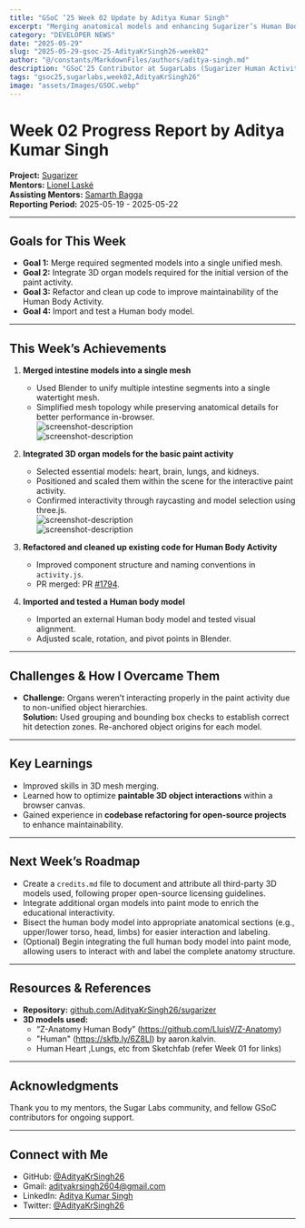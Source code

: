 ```yaml
---
title: "GSoC ’25 Week 02 Update by Aditya Kumar Singh"
excerpt: "Merging anatomical models and enhancing Sugarizer’s Human Body Activity"
category: "DEVELOPER NEWS"
date: "2025-05-29"
slug: "2025-05-29-gsoc-25-AdityaKrSingh26-week02"
author: "@/constants/MarkdownFiles/authors/aditya-singh.md"
description: "GSoC'25 Contributor at SugarLabs (Sugarizer Human Activity Pack)"
tags: "gsoc25,sugarlabs,week02,AdityaKrSingh26"
image: "assets/Images/GSOC.webp"
---
```


<!-- markdownlint-disable -->

# Week 02 Progress Report by Aditya Kumar Singh

**Project:** [Sugarizer](https://github.com/llaske/sugarizer)   
**Mentors:** [Lionel Laské](https://github.com/llaske)   
**Assisting Mentors:** [Samarth Bagga](https://github.com/SamarthBagga)   
**Reporting Period:** 2025-05-19 - 2025-05-22   

---

## Goals for This Week

- **Goal 1:** Merge required segmented models into a single unified mesh.  
- **Goal 2:** Integrate 3D organ models required for the initial version of the paint activity.  
- **Goal 3:** Refactor and clean up code to improve maintainability of the Human Body Activity.  
- **Goal 4:** Import and test a Human body model.

---

## This Week’s Achievements

1. **Merged intestine models into a single mesh**  
   - Used Blender to unify multiple intestine segments into a single watertight mesh.  
   - Simplified mesh topology while preserving anatomical details for better performance in-browser.  
      ![screenshot-description](https://i.ibb.co/TM5r90b8/Screenshot-2025-05-19-200136.webp)   
      ![screenshot-description](https://i.ibb.co/svsp626J/Screenshot-2025-05-20-234105.webp)   


2. **Integrated 3D organ models for the basic paint activity**  
   - Selected essential models: heart, brain, lungs, and kidneys.  
   - Positioned and scaled them within the scene for the interactive paint activity.  
   - Confirmed interactivity through raycasting and model selection using three.js.  
      ![screenshot-description](https://i.ibb.co/spZpwD0P/Screenshot-2025-05-23-005734.webp)   
      ![screenshot-description](https://i.ibb.co/jPxMn9HN/image.webp)   


3. **Refactored and cleaned up existing code for Human Body Activity**  
   - Improved component structure and naming conventions in `activity.js`.   
   - PR merged: PR [#1794](https://github.com/llaske/sugarizer/pull/1794).  

4. **Imported and tested a Human body model**  
   - Imported an external Human body model and tested visual alignment.  
   - Adjusted scale, rotation, and pivot points in Blender.  

---

## Challenges & How I Overcame Them

- **Challenge:** Organs weren’t interacting properly in the paint activity due to non-unified object hierarchies.  
  **Solution:** Used grouping and bounding box checks to establish correct hit detection zones. Re-anchored object origins for each model.  

---

## Key Learnings

- Improved skills in 3D mesh merging.  
- Learned how to optimize **paintable 3D object interactions** within a browser canvas.  
- Gained experience in **codebase refactoring for open-source projects** to enhance maintainability.  


---

## Next Week’s Roadmap

- Create a `credits.md` file to document and attribute all third-party 3D models used, following proper open-source licensing guidelines.  
- Integrate additional organ models into paint mode to enrich the educational interactivity.  
- Bisect the human body model into appropriate anatomical sections (e.g., upper/lower torso, head, limbs) for easier interaction and labeling.  
- (Optional) Begin integrating the full human body model into paint mode, allowing users to interact with and label the complete anatomy structure.  


---


## Resources & References

- **Repository:** [github.com/AdityaKrSingh26/sugarizer](https://github.com/AdityaKrSingh26/sugarizer)
- **3D models used:**
    - “Z-Anatomy Human Body” (https://github.com/LluisV/Z-Anatomy)
    - "Human" (https://skfb.ly/6Z8LI) by aaron.kalvin.
    - Human Heart ,Lungs, etc from Sketchfab (refer Week 01 for links)


---


## Acknowledgments

Thank you to my mentors, the Sugar Labs community, and fellow GSoC contributors for ongoing support.

---

## Connect with Me

- GitHub: [@AdityaKrSingh26](https://github.com/AdityaKrSingh26)
- Gmail: [adityakrsingh2604@gmail.com](mailto:adityakrsingh2604@gmail.com)
- LinkedIn: [Aditya Kumar Singh](https://www.linkedin.com/in/adityakrsingh26/)
- Twitter: [@AdityaKrSingh26](https://x.com/AdityaKrSingh26)

---
